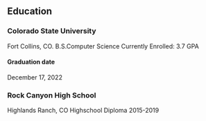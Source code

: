 ## Education
### Colorado State University
Fort Collins, CO.
B.S.Computer Science
Currently Enrolled: 3.7 GPA
#### Graduation date
December 17, 2022

### Rock Canyon High School
Highlands Ranch, CO
Highschool Diploma
2015-2019